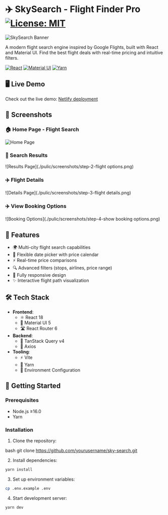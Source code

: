 # ✈️ SkySearch - Flight Finder Pro [![License: MIT](https://img.shields.io/badge/License-MIT-yellow.svg)](https://opensource.org/licenses/MIT)

![SkySearch Banner](./pulic/screenshots/step-1-home-screen.png)

A modern flight search engine inspired by Google Flights, built with React and Material UI. Find the best flight deals with real-time pricing and intuitive filters.

[![React](https://img.shields.io/badge/React-18.2-blue)](https://reactjs.org/)
[![Material UI](https://img.shields.io/badge/Material%20UI-5.14-blueviolet)](https://mui.com/)
[![Yarn](https://img.shields.io/badge/Yarn-1.22-2C8EBB)](https://yarnpkg.com/)

## 🖥️ Live Demo

Check out the live demo: [Netlify deployment](https://air-scraper.netlify.app)

## 📸 Screenshots

### 🏠 Home Page - Flight Search

![Home Page](./pulic/screenshots/step-1-home-screen.png)

### 🔎 Search Results

![Results Page](./pulic/screenshots/step-2-flight options.png)

### ✈️ Flight Details

![Details Page](./pulic/screenshots/step-3-flight details.png)

### ✈️ View Booking Options

![Booking Options](./pulic/screenshots/step-4-show booking options.png)

## 🚀 Features

- 🌍 Multi-city flight search capabilities
- 📅 Flexible date picker with price calendar
- ⚡ Real-time price comparisons
- 🔍 Advanced filters (stops, airlines, price range)
- 📱 Fully responsive design
- ✨ Interactive flight path visualization

## 🛠️ Tech Stack

- **Frontend**:
  - ⚛️ React 18
  - 🎨 Material UI 5
  - 🛣️ React Router 6
- **Backend**:
  - 🔄 TanStack Query v4
  - 📡 Axios
- **Tooling**:
  - ⚡ Vite
  - 🧶 Yarn
  - 🔑 Environment Configuration

## 🚨 Getting Started

### Prerequisites

- Node.js ≥16.0
- Yarn

### Installation

1. Clone the repository:

bash
git clone https://github.com/yourusername/sky-search.git

2. Install dependencies:

```bash
yarn install
```

3. Set up environment variables:

```bash
cp .env.example .env
```

4. Start development server:

```bash
yarn dev
```
